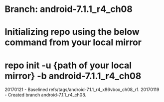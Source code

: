 # Branch: android-7.1.1_r4_ch08
# Initializing repo using the below command from your local mirror
# repo init -u {path of your local mirror} -b android-7.1.1_r4_ch08

20170121 - Baselined refs/tags/android-7.1.1_r4_x86vbox_ch08_r1.
20170119 - Created branch android-7.1.1_r4_ch08.

